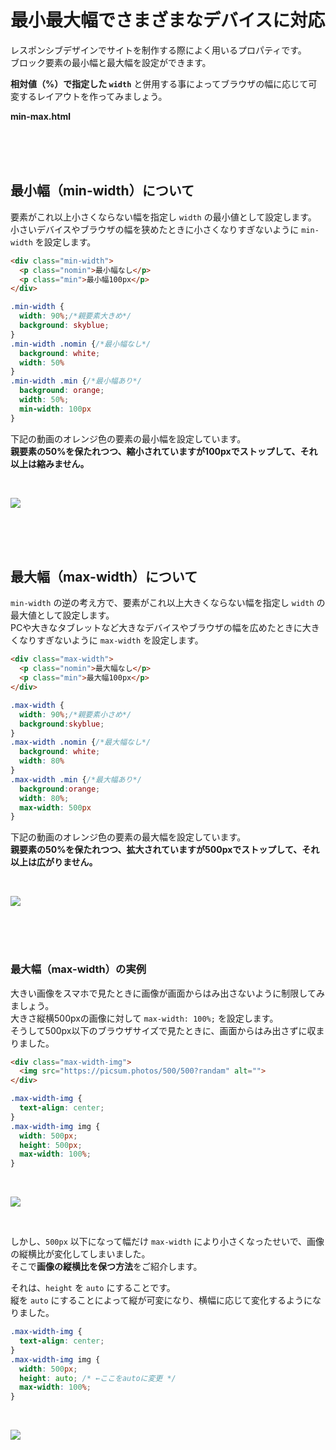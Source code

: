 # 最小最大幅でさまざまなデバイスに対応

レスポンシブデザインでサイトを制作する際によく用いるプロパティです。  
ブロック要素の最小幅と最大幅を設定ができます。

**相対値（%）で指定した `width`** と併用する事によってブラウザの幅に応じて可変するレイアウトを作ってみましょう。

**min-max.html**

<br><br><br>

## 最小幅（min-width）について

要素がこれ以上小さくならない幅を指定し `width` の最小値として設定します。  
小さいデバイスやブラウザの幅を狭めたときに小さくなりすぎないように `min-width` を設定します。

```html
<div class="min-width">
  <p class="nomin">最小幅なし</p>
  <p class="min">最小幅100px</p>
</div>
```

```css
.min-width {
  width: 90%;/*親要素大きめ*/
  background: skyblue;
}
.min-width .nomin {/*最小幅なし*/
  background: white;
  width: 50%
}
.min-width .min {/*最小幅あり*/
  background: orange;
  width: 50%;
  min-width: 100px
}
```

下記の動画のオレンジ色の要素の最小幅を設定しています。  
**親要素の50%を保たれつつ、縮小されていますが100pxでストップして、それ以上は縮みません。**

<br>

![](https://laro.jp/wp-content/uploads/2019/11/lesson-css-minmax1.gif)

<br><br><br>

## 最大幅（max-width）について

`min-width` の逆の考え方で、要素がこれ以上大きくならない幅を指定し `width` の最大値として設定します。  
PCや大きなタブレットなど大きなデバイスやブラウザの幅を広めたときに大きくなりすぎないように `max-width` を設定します。

```html
<div class="max-width">
  <p class="nomin">最大幅なし</p>
  <p class="min">最大幅100px</p>
</div>
```
```css
.max-width {
  width: 90%;/*親要素小さめ*/
  background:skyblue;
}
.max-width .nomin {/*最大幅なし*/
  background: white;
  width: 80%
}
.max-width .min {/*最大幅あり*/
  background:orange;
  width: 80%;
  max-width: 500px
}
```

下記の動画のオレンジ色の要素の最大幅を設定しています。  
**親要素の50%を保たれつつ、拡大されていますが500pxでストップして、それ以上は広がりません。**

<br>

![](https://laro.jp/wp-content/uploads/2019/11/lesson-css-minmax2.gif)

<br><br><br>

### 最大幅（max-width）の実例

大きい画像をスマホで見たときに画像が画面からはみ出さないように制限してみましょう。  
大きさ縦横500pxの画像に対して `max-width: 100%;` を設定します。  
そうして500px以下のブラウザサイズで見たときに、画面からはみ出さずに収まりました。


```html
<div class="max-width-img">
  <img src="https://picsum.photos/500/500?randam" alt="">
</div>
```

```css
.max-width-img {
  text-align: center;
}
.max-width-img img {
  width: 500px;
  height: 500px;
  max-width: 100%;
}
```

<br>

![](https://laro.jp/wp-content/uploads/2020/01/lesson-css-minmax3-github.gif)

<br>

しかし、`500px` 以下になって幅だけ `max-width` により小さくなったせいで、画像の縦横比が変化してしまいました。  
そこで**画像の縦横比を保つ方法**をご紹介します。  

それは、`height` を `auto` にすることです。  
縦を `auto` にすることによって縦が可変になり、横幅に応じて変化するようになりました。

```css
.max-width-img {
  text-align: center;
}
.max-width-img img {
  width: 500px;
  height: auto; /* ←ここをautoに変更 */
  max-width: 100%;
}
```
<br>

![](https://laro.jp/wp-content/uploads/2020/01/lesson-css-minmax4-github.gif)